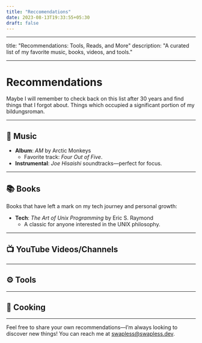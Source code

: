 ```yaml
---
title: "Reccomendations"
date: 2023-08-13T19:33:55+05:30
draft: false
---
```


---

title: "Recommendations: Tools, Reads, and More"
description: "A curated list of my favorite music, books, videos, and tools."

---

# Recommendations

Maybe I will remember to check back on this list after 30 years and find things that I forgot about. Things which occupied a significant portion of my bildungsroman.

---

## 🎵 Music

- **Album**: _AM_ by Arctic Monkeys
  - Favorite track: _Four Out of Five_.
- **Instrumental**: _Joe Hisaishi_ soundtracks—perfect for focus.

---

## 📚 Books

Books that have left a mark on my tech journey and personal growth:

- **Tech**: _The Art of Unix Programming_ by Eric S. Raymond
  - A classic for anyone interested in the UNIX philosophy.

---

## 📺 YouTube Videos/Channels

---

## ⚙️ Tools

---

## 🍳 Cooking

---

Feel free to share your own recommendations—I’m always looking to discover new things! You can reach me at [swapless@swapless.dev](mailto:swapless@swapless.dev).
